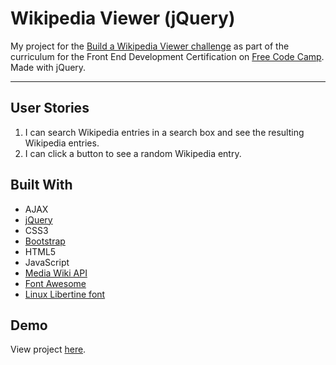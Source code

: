 # Wikipedia Viewer (jQuery)

My project for the [Build a Wikipedia Viewer challenge](https://www.freecodecamp.org/challenges/build-a-wikipedia-viewer) as part of the curriculum for the Front End Development Certification on [Free Code Camp](https://www.freecodecamp.org). Made with jQuery.

---

## User Stories
1. I can search Wikipedia entries in a search box and see the resulting Wikipedia entries.
2. I can click a button to see a random Wikipedia entry.

## Built With
* AJAX
* [jQuery](https://jquery.com)
* CSS3
* [Bootstrap](https://getbootstrap.com)
* HTML5
* JavaScript
* [Media Wiki API](https://www.mediawiki.org/wiki/API:Main_page)
* [Font Awesome](http://fontawesome.io)
* [Linux Libertine font](http://www.dafont.com/linux-libertine.font)

## Demo

View project [here](https://autumnchris.github.io/wikipedia-viewer-jquery).
